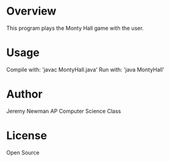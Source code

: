Overview
========

This program plays the Monty Hall game with the user.

Usage
=====
Compile with: 'javac MontyHall.java'
Run with: 'java MontyHall'

Author
======
Jeremy Newman
AP Computer Science Class

License
=======
Open Source